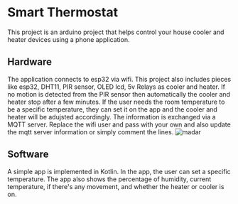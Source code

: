 # Smart Thermostat
This project is an arduino project that helps control your house cooler and heater devices using a phone application.
## Hardware
The application connects to esp32 via wifi. This project also includes pieces like esp32, DHT11, PIR sensor, OLED lcd, 5v Relays as cooler and heater. If no motion is detected from the PIR sensor then automatically the cooler and heater stop after a few minutes. If the user needs the room temperature to be a specific temperature, they can set it on the app and the cooler and heater will be adujsted accordingly. The information is exchanged via a MQTT server. Replace the wifi user and pass with your own and also update the mqtt server information or simply comment the lines.
![madar](https://github.com/hkasti/smart-thermostat/assets/45814369/9cf54f3d-9c6d-4415-a36d-77e43e117ef9)

## Software
A simple app is implemented in Kotlin. In the app, the user can set a specific temperature. The app also shows the percentage of humidity, current temperature, if there's any movement, and whether the heater or cooler is on.
